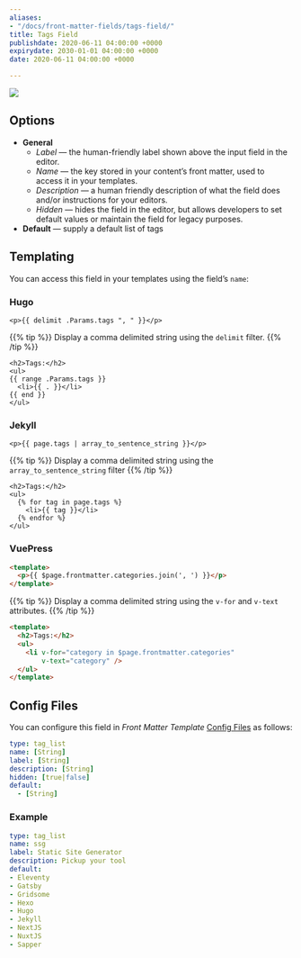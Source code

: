 ```yaml
---
aliases:
- "/docs/front-matter-fields/tags-field/"
title: Tags Field
publishdate: 2020-06-11 04:00:00 +0000
expirydate: 2030-01-01 04:00:00 +0000
date: 2020-06-11 04:00:00 +0000

---
```


![](/uploads/2018/01/tags-preview.png)

## Options

- **General**
  - _Label_ &mdash; the human-friendly label shown above the input field in the editor.
  - _Name_ &mdash; the key stored in your content’s front matter, used to access it in your templates.
  - _Description_ &mdash; a human friendly description of what the field does and/or instructions for your editors.
  - _Hidden_ &mdash; hides the field in the editor, but allows developers to set default values or maintain the field for legacy purposes.
- **Default** &mdash; supply a default list of tags

## Templating

You can access this field in your templates using the field’s `name`:

### Hugo

```go-html-template
<p>{{ delimit .Params.tags ", " }}</p>
```

{{% tip %}}
Display a comma delimited string using the `delimit` filter.
{{% /tip %}}

```go-html-template
<h2>Tags:</h2>
<ul>
{{ range .Params.tags }}
  <li>{{ . }}</li>
{{ end }}
</ul>
```

### Jekyll

```twig
<p>{{ page.tags | array_to_sentence_string }}</p>
```

{{% tip %}}
Display a comma delimited string using the `array_to_sentence_string` filter
{{% /tip %}}

```twig
<h2>Tags:</h2>
<ul>
  {% for tag in page.tags %}
    <li>{{ tag }}</li>
  {% endfor %}
</ul>
```

### VuePress

```html
<template>
  <p>{{ $page.frontmatter.categories.join(', ') }}</p>
</template>
```

{{% tip %}}
Display a comma delimited string using the `v-for` and `v-text` attributes.
{{% /tip %}}

```html
<template>
  <h2>Tags:</h2>
  <ul>
	<li v-for="category in $page.frontmatter.categories"
    	v-text="category" />
  </ul>
</template>
```

## Config Files

You can configure this field in _Front Matter Template_ [Config Files](/docs/settings/config-files/) as follows:

```yaml
type: tag_list
name: [String]
label: [String]
description: [String]
hidden: [true|false]
default:
  - [String]
```

### Example

```yaml
type: tag_list
name: ssg
label: Static Site Generator
description: Pickup your tool
default:
- Eleventy
- Gatsby
- Gridsome
- Hexo
- Hugo
- Jekyll
- NextJS
- NuxtJS
- Sapper
```
